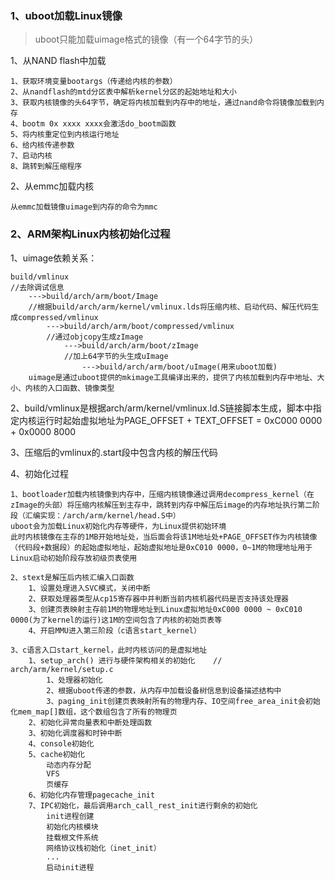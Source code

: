 ### 1、uboot加载Linux镜像  

> uboot只能加载uimage格式的镜像（有一个64字节的头）  
	
1、从NAND flash中加载  
```
1、获取环境变量bootargs（传递给内核的参数）
2、从nandflash的mtd分区表中解析kernel分区的起始地址和大小
3、获取内核镜像的头64字节，确定将内核加载到内存中的地址，通过nand命令将镜像加载到内存
4、bootm 0x xxxx xxxx会激活do_bootm函数
5、将内核重定位到内核运行地址
6、给内核传递参数
7、启动内核
8、跳转到解压缩程序
```
2、从emmc加载内核  
```
从emmc加载镜像uimage到内存的命令为mmc
```

### 2、ARM架构Linux内核初始化过程  

1、uimage依赖关系：
```
build/vmlinux		
//去除调试信息
	--->build/arch/arm/boot/Image		
	//根据build/arch/arm/kernel/vmlinux.lds将压缩内核、启动代码、解压代码生成compressed/vmlinux
		--->build/arch/arm/boot/compressed/vmlinux
		//通过objcopy生成zImage
			--->build/arch/arm/boot/zImage
			//加上64字节的头生成uImage
				--->build/arch/arm/boot/uImage(用来uboot加载)
	uimage是通过uboot提供的mkimage工具编译出来的，提供了内核加载到内存中地址、大小、内核的入口函数、镜像类型
```
	
2、build/vmlinux是根据arch/arm/kernel/vmlinux.ld.S链接脚本生成，脚本中指定内核运行时起始虚拟地址为PAGE_OFFSET + TEXT_OFFSET = 0xC000 0000 + 0x0000 8000  
	
3、压缩后的vmlinux的.start段中包含内核的解压代码  
	
4、初始化过程  
```
1、bootloader加载内核镜像到内存中，压缩内核镜像通过调用decompress_kernel（在zImage的头部）将压缩内核解压到主存中，跳转到内存中解压后image的内存地址执行第二阶段（汇编实现：/arch/arm/kernel/head.S中）
uboot会为加载Linux初始化内存等硬件，为Linux提供初始环境
此时内核镜像在主存的1MB开始地址处，当后面会将该1M地址处+PAGE_OFFSET作为内核镜像（代码段+数据段）的起始虚拟地址，起始虚拟地址是0xC010 0000，0~1M的物理地址用于Linux启动初始阶段存放初级页表使用
		
2、stext是解压后内核汇编入口函数
	1、设置处理进入SVC模式，关闭中断
	2、获取处理器类型从cp15寄存器中并判断当前内核机器代码是否支持该处理器
	3、创建页表映射主存前1M的物理地址到Linux虚拟地址0xC000 0000 ~ 0xC010 0000(为了kernel的运行)这1M的空间包含了内核的初始页表等
	4、开启MMU进入第三阶段（c语言start_kernel）
		
3、c语言入口start_kernel，此时内核访问的是虚拟地址	
	1、setup_arch() 进行与硬件架构相关的初始化	//	arch/arm/kernel/setup.c
		1、处理器初始化
		2、根据uboot传递的参数，从内存中加载设备树信息到设备描述结构中
		3、paging_init创建页表映射所有的物理内存、IO空间free_area_init会初始化mem_map[]数组，这个数组包含了所有的物理页
	2、初始化异常向量表和中断处理函数
	3、初始化调度器和时钟中断
	4、console初始化
	5、cache初始化
		动态内存分配
		VFS
		页缓存
	6、初始化内存管理pagecache_init
	7、IPC初始化，最后调用arch_call_rest_init进行剩余的初始化
		init进程创建
		初始化内核模块
		挂载根文件系统
		网络协议栈初始化（inet_init）
		...
		启动init进程
```
